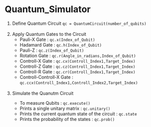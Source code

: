 # Quantum_Simulator
<ol><li>Define Quantum Circuit <code>qc = QuantumCircuit(number_of_qubits)</code></li>
  <br><li>Apply Quantum Gates to the Circuit 
  <ul><li>Pauli-X Gate : <code>qc.x(Index_of_Qubit)</code></li>
  <li>Hadamard Gate : <code>qc.h(Index_of_Qubit)</code></li> 
  <li>Pauli-Z : <code>qc.z(Index_of_Qubit)</code></li> 
  <li>Rotation Gate : <code>qc.r(Angle_in_radians,Index_of_Qubit)</code></li> 
  <li>Controll-X Gate : <code>qc.cx(Controll_Index1,Target_Index)</code></li>
  <li>Controll-Z Gate : <code>qc.cz(Controll_Index1,Target_Index)</code></li>
  <li>Controll-R Gate : <code>qc.cr(Controll_Index1,Target_Index)</code></li> 
  <li>Controll-Controll-X Gate : <code>qc.ccx(Controll_Index1,Controll_Index2,Target_Index)</code></li></ul>
  </li></br>
  <li>Simulate the Quanutm Circuit</li>
  <ul><li>To measure Qubits : <code>qc.execute()</code></li>
  <li>Prints a single unitary matrix : <code>qc.unitary()</code></li>
  <li>Prints the current quantum state of the circuit : <code>qc.state</code></li>
  <li>Prints the probability of the states : <code>qc.prob()</code></li></ul></ol>

